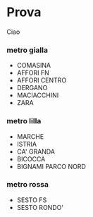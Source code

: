 # Prova
Ciao
### metro gialla
- COMASINA 
- AFFORI FN
- AFFORI CENTRO
- DERGANO
- MACIACCHINI
- ZARA
### metro lilla
- MARCHE
- ISTRIA
- CA' GRANDA
- BICOCCA
- BIGNAMI PARCO NORD
### metro rossa
- SESTO FS
- SESTO RONDO'